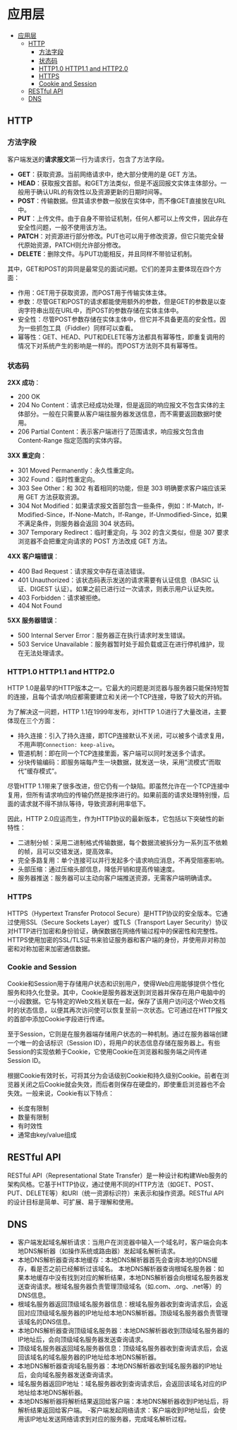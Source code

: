 # 应用层

- [应用层](#应用层)
  - [HTTP](#http)
    - [方法字段](#方法字段)
    - [状态码](#状态码)
    - [HTTP1.0 HTTP1.1 and HTTP2.0](#http10-http11-and-http20)
    - [HTTPS](#https)
    - [Cookie and Session](#cookie-and-session)
  - [RESTful API](#restful-api)
  - [DNS](#dns)

## HTTP

### 方法字段

客户端发送的**请求报文**第一行为请求行，包含了方法字段。

- **GET**：获取资源。当前网络请求中，绝大部分使用的是 GET 方法。
- **HEAD**：获取报文首部。和GET方法类似，但是不返回报文实体主体部分。一般用于确认URL的有效性以及资源更新的日期时间等。
- **POST**：传输数据。但其请求参数一般放在实体中，而不像GET直接放在URL中。
- **PUT**：上传文件。由于自身不带验证机制，任何人都可以上传文件，因此存在安全性问题，一般不使用该方法。
- **PATCH**：对资源进行部分修改。PUT也可以用于修改资源，但它只能完全替代原始资源，PATCH则允许部分修改。
- **DELETE**：删除文件。与PUT功能相反，并且同样不带验证机制。

其中，GET和POST的异同是最常见的面试问题。它们的差异主要体现在四个方面：

- 作用：GET用于获取资源，而POST用于传输实体主体。
- 参数：尽管GET和POST的请求都能使用额外的参数，但是GET的参数是以查询字符串出现在URL中，而POST的参数存储在实体主体中。
- 安全性：尽管POST参数存储在实体主体中，但它并不具备更高的安全性。因为一些抓包工具（Fiddler）同样可以查看。
- 幂等性：GET、HEAD、PUT和DELETE等方法都具有幂等性，即重复调用的情况下对系统产生的影响是一样的。而POST方法则不具有幂等性。

### 状态码

**2XX 成功**：

- 200 OK
- 204 No Content：请求已经成功处理，但是返回的响应报文不包含实体的主体部分。一般在只需要从客户端往服务器发送信息，而不需要返回数据时使用。
- 206 Partial Content：表示客户端进行了范围请求，响应报文包含由 Content-Range 指定范围的实体内容。

**3XX 重定向**：

- 301 Moved Permanently：永久性重定向。
- 302 Found：临时性重定向。
- 303 See Other：和 302 有着相同的功能，但是 303 明确要求客户端应该采用 GET 方法获取资源。
- 304 Not Modified：如果请求报文首部包含一些条件，例如：If-Match，If-Modified-Since，If-None-Match，If-Range，If-Unmodified-Since，如果不满足条件，则服务器会返回 304 状态码。
- 307 Temporary Redirect：临时重定向，与 302 的含义类似，但是 307 要求浏览器不会把重定向请求的 POST 方法改成 GET 方法。

**4XX 客户端错误**：

- 400 Bad Request：请求报文中存在语法错误。
- 401 Unauthorized：该状态码表示发送的请求需要有认证信息（BASIC 认证、DIGEST 认证）。如果之前已进行过一次请求，则表示用户认证失败。
- 403 Forbidden：请求被拒绝。
- 404 Not Found

**5XX 服务器错误**：

- 500 Internal Server Error：服务器正在执行请求时发生错误。
- 503 Service Unavailable：服务器暂时处于超负载或正在进行停机维护，现在无法处理请求。

### HTTP1.0 HTTP1.1 and HTTP2.0

HTTP 1.0是最早的HTTP版本之一。它最大的问题是浏览器与服务器只能保持短暂的连接，且每个请求/响应都需要建立和关闭一个TCP连接，导致了较大的开销。

为了解决这一问题，HTTP 1.1在1999年发布，对HTTP 1.0进行了大量改进，主要体现在三个方面：

- 持久连接：引入了持久连接，即TCP连接默认不关闭，可以被多个请求复用，不用声明`Connection: keep-alive`。
- 管道机制：即在同一个TCP连接里面，客户端可以同时发送多个请求。
- 分块传输编码：即服务端每产生一块数据，就发送一块，采用”流模式”而取代”缓存模式”。

尽管HTTP 1.1带来了很多改进，但它仍有一个缺陷。即虽然允许在一个TCP连接中复用，但所有请求响应的传输仍然是按序进行的。如果前面的请求处理特别慢，后面的请求就不得不排队等待，导致资源利用率低下。

因此，HTTP 2.0应运而生，作为HTTP协议的最新版本，它包括以下突破性的新特性：

- 二进制分帧：采用二进制格式传输数据，每个数据流被拆分为一系列互不依赖的帧，且可以交错发送，提高效率。
- 完全多路复用：单个连接可以并行发起多个请求响应消息，不再受阻塞影响。
- 头部压缩：通过压缩头部信息，降低开销和提高传输速度。
- 服务器推送：服务器可以主动向客户端推送资源，无需客户端明确请求。

### HTTPS

HTTPS（Hypertext Transfer Protocol Secure）是HTTP协议的安全版本。它通过使用SSL（Secure Sockets Layer）或TLS（Transport Layer Security）协议对HTTP进行加密和身份验证，确保数据在网络传输过程中的保密性和完整性。HTTPS使用加密的SSL/TLS证书来验证服务器和客户端的身份，并使用非对称加密和对称加密来加密通信数据。

### Cookie and Session

Cookie和Session用于存储用户状态和识别用户，使得Web应用能够提供个性化服务和持久化登录。其中，Cookie是服务器发送到浏览器并保存在用户电脑中的一小段数据。它与特定的Web文档关联在一起，保存了该用户访问这个Web文档时的状态信息，以便其再次访问使可以恢复至前一次状态。它可通过在HTTP报文的首部中添加Cookie字段进行传递。

至于Session，它则是在服务器端存储用户状态的一种机制。通过在服务器端创建一个唯一的会话标识（Session ID），将用户的状态信息存储在服务器上。有些Session的实现依赖于Cookie，它使用Cookie在浏览器和服务端之间传递Session ID。

根据Cookie有效时长，可将其分为会话级别Cookie和持久级别Cookie。前者在浏览器关闭之后Cookie就会失效，而后者则保存在硬盘的，即使重启浏览器也不会失效。一般来说，Cookie有以下特点：

- 长度有限制
- 数量有限制
- 有时效性
- 通常由key/value组成

## RESTful API

RESTful API（Representational State Transfer）是一种设计和构建Web服务的架构风格。它基于HTTP协议，通过使用不同的HTTP方法（如GET、POST、PUT、DELETE等）和URI（统一资源标识符）来表示和操作资源。RESTful API的设计目标是简单、可扩展、易于理解和使用。

## DNS

- 客户端发起域名解析请求：当用户在浏览器中输入一个域名时，客户端会向本地DNS解析器（如操作系统或路由器）发起域名解析请求。
- 本地DNS解析器查询本地缓存：本地DNS解析器首先会查询本地的DNS缓存，看是否之前已经解析过该域名。
本地DNS解析器查询根域名服务器：如果本地缓存中没有找到对应的解析结果，本地DNS解析器会向根域名服务器发送查询请求。根域名服务器负责管理顶级域名（如.com、.org、.net等）的DNS信息。
- 根域名服务器返回顶级域名服务器信息：根域名服务器收到查询请求后，会返回对应顶级域名服务器的IP地址给本地DNS解析器。顶级域名服务器负责管理该域名的DNS信息。
- 本地DNS解析器查询顶级域名服务器：本地DNS解析器收到顶级域名服务器的IP地址后，会向顶级域名服务器发送查询请求。
- 顶级域名服务器返回域名服务器信息：顶级域名服务器收到查询请求后，会返回该域名的域名服务器的IP地址给本地DNS解析器。
- 本地DNS解析器查询域名服务器：本地DNS解析器收到域名服务器的IP地址后，会向域名服务器发送查询请求。
- 域名服务器返回IP地址：域名服务器收到查询请求后，会返回该域名对应的IP地址给本地DNS解析器。
- 本地DNS解析器将解析结果返回给客户端：本地DNS解析器收到IP地址后，将解析结果返回给客户端。
-客户端发起网络请求：客户端收到IP地址后，会使用该IP地址发送网络请求到对应的服务器，完成域名解析过程。

